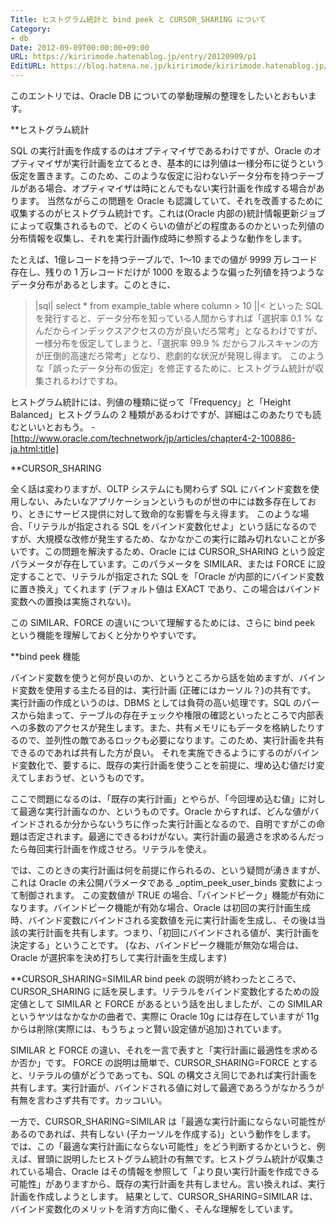```yaml
---
Title: ヒストグラム統計と bind peek と CURSOR_SHARING について
Category:
- db
Date: 2012-09-09T00:00:00+09:00
URL: https://kiririmode.hatenablog.jp/entry/20120909/p1
EditURL: https://blog.hatena.ne.jp/kiririmode/kiririmode.hatenablog.jp/atom/entry/8454420450078210159
---
```



このエントリでは、Oracle DB についての挙動理解の整理をしたいとおもいます。

**ヒストグラム統計

SQL の実行計画を作成するのはオプティマイザであるわけですが、Oracle のオプティマイザが実行計画を立てるとき、基本的には列値は一様分布に従うという仮定を置きます。このため、このような仮定に沿わないデータ分布を持つテーブルがある場合、オプティマイザは時にとんでもない実行計画を作成する場合があります。
当然ながらこの問題を Oracle も認識していて、それを改善するために収集するのがヒストグラム統計です。これは(Oracle 内部の)統計情報更新ジョブによって収集されるもので、どのくらいの値がどの程度あるのかといった列値の分布情報を収集し、それを実行計画作成時に参照するような動作をします。

たとえば、1億レコードを持つテーブルで、1〜10 までの値が 9999 万レコード存在し、残りの 1 万レコードだけが 1000 を取るような偏った列値を持つようなデータ分布があるとします。このときに、
>|sql|
select * from example_table where column > 10
||<
といった SQL を発行すると、データ分布を知っている人間からすれば「選択率 0.1 % なんだからインデックスアクセスの方が良いだろ常考」となるわけですが、一様分布を仮定してしまうと、「選択率 99.9 % だからフルスキャンの方が圧倒的高速だろ常考」となり、悲劇的な状況が発現し得ます。
このような「誤ったデータ分布の仮定」を修正するために、ヒストグラム統計が収集されるわけですね。

ヒストグラム統計には、列値の種類に従って「Frequency」と「Height Balanced」ヒストグラムの 2 種類があるわけですが、詳細はこのあたりでも読むといいとおもう。
-[http://www.oracle.com/technetwork/jp/articles/chapter4-2-100886-ja.html:title]

**CURSOR_SHARING

全く話は変わりますが、OLTP システムにも関わらず SQL にバインド変数を使用しない、みたいなアプリケーションというものが世の中には数多存在しており、ときにサービス提供に対して致命的な影響を与え得ます。
このような場合、「リテラルが指定される SQL をバインド変数化せよ」という話になるのですが、大規模な改修が発生するため、なかなかこの実行に踏み切れないことが多いです。この問題を解決するため、Oracle には CURSOR_SHARING という設定パラメータが存在しています。このパラメータを SIMILAR、または FORCE に設定することで、リテラルが指定された SQL を「Oracle が内部的にバインド変数に置き換え」てくれます (デフォルト値は EXACT であり、この場合はバインド変数への置換は実施されない)。

この SIMILAR、FORCE の違いについて理解するためには、さらに bind peek という機能を理解しておくと分かりやすいです。

**bind peek 機能

バインド変数を使うと何が良いのか、というところから話を始めますが、バインド変数を使用する主たる目的は、実行計画 (正確にはカーソル？)の共有です。
実行計画の作成というのは、DBMS としては負荷の高い処理です。SQL のパースから始まって、テーブルの存在チェックや権限の確認といったところで内部表への多数のアクセスが発生します。また、共有メモリにもデータを格納したりするので、並列性の敵であるロックも必要になります。このため、実行計画を共有できるのであれば共有した方が良い。
それを実施できるようにするのがバインド変数化で、要するに、既存の実行計画を使うことを前提に、埋め込む値だけ変えてしまおうぜ、というものです。

ここで問題になるのは、「既存の実行計画」とやらが、「今回埋め込む値」に対して最適な実行計画なのか、というものです。Oracle からすれば、どんな値がバインドされるか分からないうちに作った実行計画となるので、自明ですがこの命題は否定されます。最適にできるわけがない。実行計画の最適さを求めるんだったら毎回実行計画を作成させろ。リテラルを使え。

では、このときの実行計画は何を前提に作られるの、という疑問が湧きますが、これは Oracle の未公開パラメータである _optim_peek_user_binds 変数によって制御されます。
この変数値が TRUE の場合、「バインドピーク」機能が有効になります。バインドピーク機能が有効な場合、Oracle は初回の実行計画生成時、バインド変数にバインドされる変数値を元に実行計画を生成し、その後は当該の実行計画を共有します。つまり、「初回にバインドされる値が、実行計画を決定する」ということです。
(なお、バインドピーク機能が無効な場合は、Oracle が選択率を決め打ちして実行計画を生成します)

**CURSOR_SHARING=SIMILAR 
bind peek の説明が終わったところで、CURSOR_SHARING に話を戻します。リテラルをバインド変数化するための設定値として SIMILAR と FORCE があるという話を出しましたが、この SIMILAR というヤツはなかなかの曲者で、実際に Oracle 10g には存在していますが 11g からは削除(実際には、もうちょっと賢い設定値が追加)されています。

SIMILAR と FORCE の違い、それを一言で表すと「実行計画に最適性を求めるか否か」です。
FORCE の説明は簡単で、CURSOR_SHARING=FORCE とすると、リテラルの値がどうであっても、SQL の構文さえ同じであれば実行計画を共有します。実行計画が、バインドされる値に対して最適であろうがなかろうが有無を言わさず共有です。カッコいい。

一方で、CURSOR_SHARING=SIMILAR は「最適な実行計画にならない可能性があるのであれば、共有しない (子カーソルを作成する)」という動作をします。
では、この「最適な実行計画にならない可能性」をどう判断するかというと、例えば、冒頭に説明したヒストグラム統計の有無です。ヒストグラム統計が収集されている場合、Oracle はその情報を参照して「より良い実行計画を作成できる可能性」がありますから、既存の実行計画を共有しません。言い換えれば、実行計画を作成しようとします。
結果として、CURSOR_SHARING=SIMILAR は、バインド変数化のメリットを消す方向に働く、そんな理解をしています。
